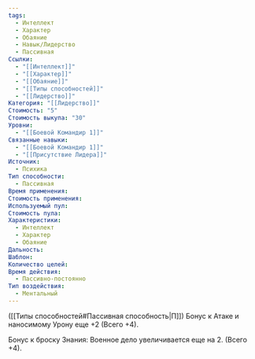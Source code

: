 ```yaml
---
tags:
  - Интеллект
  - Характер
  - Обаяние
  - Навык/Лидерство
  - Пассивная
Ссылки:
  - "[[Интеллект]]"
  - "[[Характер]]"
  - "[[Обаяние]]"
  - "[[Типы способностей]]"
  - "[[Лидерство]]"
Категория: "[[Лидерство]]"
Стоимость: "5"
Стоимость выкупа: "30"
Уровни:
  - "[[Боевой Командир 1]]"
Связанные навыки:
  - "[[Боевой Командир 1]]"
  - "[[Присутствие Лидера]]"
Источник:
  - Психика
Тип способности:
  - Пассивная
Время применения: 
Стоимость применения: 
Используемый пул: 
Стоимость пула: 
Характеристики:
  - Интеллект
  - Характер
  - Обаяние
Дальность: 
Шаблон: 
Количество целей: 
Время действия:
  - Пассивно-постоянно
Тип воздействия:
  - Ментальный
---
```

([[Типы способностей#Пассивная способность|П]]) Бонус к Атаке и наносимому Урону еще +2 (Всего +4).

Бонус к броску Знания: Военное дело увеличивается еще на 2. (Всего +4).